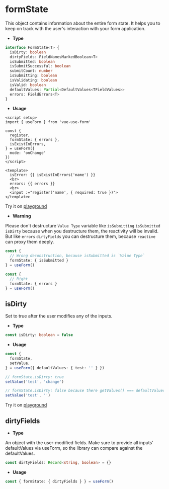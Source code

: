 # formState
This object contains information about the entire form state. It helps you to keep on track with the user's interaction with your form application.

- **Type**
```ts
interface FormState<T> {
  isDirty: boolean
  dirtyFields: FieldNamesMarkedBoolean<T>
  isSubmitted: boolean
  isSubmitSuccessful: boolean
  submitCount: number
  isSubmitting: boolean
  isValidating: boolean
  isValid: boolean
  defaultValues: Partial<DefaultValues<TFieldValues>>
  errors: FieldErrors<T>
}
```
- **Usage**
```vue
<script setup>
import { useForm } from 'vue-use-form'

const {
  register,
  formState: { errors },
  isExistInErrors,
} = useForm({
  mode: 'onChange'
})
</script>

<template>
  isError: {{ isExistInErrors('name') }}
  <br>
  errors: {{ errors }}
  <br>
  <input :="register('name', { required: true })">
</template>
```

Try it on [playground](https://vue-use-form-play.netlify.app/#eNqVUctuwkAM/BVrLwEpj3sUKlUtlXrudS8BDGzFPup1aFGUf683gYrCidvaY8+MZ3tlbPDEhW1D+Rm9U7XqtQPQZyBqVcPYSb1jh0UXsdh6sgnQas8cYl1V10gRDu2pdMgHsz2VbQj/UJHRKr9ifJCopM6xsVhitMWK/HdEuuOspHlEKgjdBgnpEY2b1TudJDNoN6hcPYdQCpmE1sQ1mcAQkbvwpN2UHvQgOm8iAwNsyVvIrrUzcZuydmvvogyngnBnIiON16ShD24Z5Q8AiTzFHEx8NcSnYZwwcfkj8+9uOaHiCxYX0dnIaP1G9jPvXvat22EmI3PtmmpyLF6lYLSSA6NUI2ciE83+ln+WudZiNodBEgBoVgTVuDOZSyvT6xZvjAsdQ73Q6nLhmSuX0wi/OkO4qYGpQxB/Sraa6s+WGn4B6i7uKA==)

- **Warning**

Please don't destructure `Value Type` variable like `isSubmitting` `isSubmitted` `isDirty` because when you destructure them, the reactivity will be invalid. But like `errors` `dirtyFields` you can destructure them, because `reactive` can proxy them deeply.

```ts
const {
  // Wrong deconstruction, because isSubmitted is `Value Type`
  formState: { isSubmitted }
} = useForm()

const {
  // Right
  formState: { errors }
} = useForm()
```

<!--
## isDirty

- **Type**

```ts

```

- **Usage**
  ```ts

```
-->
## isDirty
Set to true after the user modifies any of the inputs.
- **Type**

```ts
const isDirty: boolean = false
```

- **Usage**
```ts
const {
  formState,
  setValue,
} = useForm({ defaultValues: { test: '' } })

// formState.isDirty: true
setValue('test', 'change')

// formState.isDirty: false because there getValues() === defaultValues
setValue('test', '')
```

Try it on [playground](https://vue-use-form-play.netlify.app/#eNqVUctqAzEM/BXhi1vI7t6XtFAo/YFCT75sE23isn4ga1OC8b9XzjYhbU65WTPSjDXKyroYiBs3xPYrBa96lY0HML9EMqqHE1Kxw4zNnLAZA7lKGLVnjqnvumumidNwbD3yZMdjO8T4hxUbo1ZXincKtTR7tg5bTK75pPCdkG40OwEPSA2h3yIh3ePxb/TGp9oU44taqZcYWxGT0NZpQzYyJOQ5Phu/pAcZxOdNbKDASMGBvvbW8tuatd8En6S5FhV/54HxtI7IfQzTvBSEO5sY6VTICFOY5F3g6ezykGGL4zBPy1SS0wFj4h60lh+UR+ONP8s86ErpFeSKdx3Y9GqJjz0wyVX82fvSpzf7we9QS/ctV9F1t6Qg+0vB6CRbRqkAcr4sViS8dXdhVfkBwhPiCA==)

## dirtyFields

- **Type**
	
An object with the user-modified fields. Make sure to provide all inputs' defaultValues via useForm, so the library can compare against the defaultValues.
```ts
const dirtyFields: Record<string, boolean> = {}
```

- **Usage**
```ts
const { formState: { dirtyFields } } = useForm()
```
